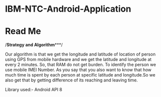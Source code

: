 # IBM-NTC-Android-Application

# Read Me

/******************Strategy and Algorithm*********************/

Our algorithm is that we get the longitude and latitude of location of person
using GPS from mobile hardware and we get the latitude and longitude at every 
2 minutes. So, that RAM do not get burden.
To identify the person we use mobile IMEI Number.
As you say that you also want to know that how much time is spent by each 
person at specific latitude and longitude.So we also get that by getting difference
of its reaching and leaving time.

Library used:- Android API 8 

